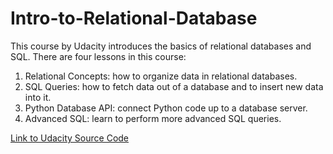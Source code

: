 # Intro-to-Relational-Database

This course by Udacity introduces the basics of relational databases and SQL. There are four lessons in this course:
1. Relational Concepts: how to organize data in relational databases. 
2. SQL Queries: how to fetch data out of a database and to insert new data into it. 
3. Python Database API: connect Python code up to a database server. 
4. Advanced SQL: learn to perform more advanced SQL queries. 

[Link to Udacity Source Code](https://github.com/udacity/fullstack-nanodegree-vm)
 
